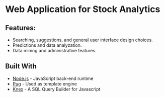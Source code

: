 # Web Application for Stock Analytics

## Features:
* Searching, suggestions, and general user interface design choices.
* Predictions and data analyzation.
* Data mining and administrative features.


## Built With
* [Node.js](https://nodejs.org/en/) -  JavaScript back-end runtime 
* [Pug](https://pugjs.org/api/getting-started.html) - Used as template engine 
* [Knex](http://knexjs.org/) - A SQL Query Builder for Javascript
